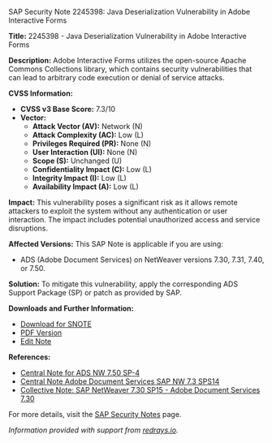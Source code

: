 SAP Security Note 2245398: Java Deserialization Vulnerability in Adobe Interactive Forms

**Title:** 2245398 - Java Deserialization Vulnerability in Adobe Interactive Forms

**Description:**
Adobe Interactive Forms utilizes the open-source Apache Commons Collections library, which contains security vulnerabilities that can lead to arbitrary code execution or denial of service attacks.

**CVSS Information:**
- **CVSS v3 Base Score:** 7.3/10
- **Vector:**
  - **Attack Vector (AV):** Network (N)
  - **Attack Complexity (AC):** Low (L)
  - **Privileges Required (PR):** None (N)
  - **User Interaction (UI):** None (N)
  - **Scope (S):** Unchanged (U)
  - **Confidentiality Impact (C):** Low (L)
  - **Integrity Impact (I):** Low (L)
  - **Availability Impact (A):** Low (L)

**Impact:**
This vulnerability poses a significant risk as it allows remote attackers to exploit the system without any authentication or user interaction. The impact includes potential unauthorized access and service disruptions.

**Affected Versions:**
This SAP Note is applicable if you are using:
- ADS (Adobe Document Services) on NetWeaver versions 7.30, 7.31, 7.40, or 7.50.

**Solution:**
To mitigate this vulnerability, apply the corresponding ADS Support Package (SP) or patch as provided by SAP.

**Downloads and Further Information:**
- [Download for SNOTE](https://notesdownloads.sap.com/note/0040000018211442017)
- [PDF Version](https://userapps.support.sap.com/sap/support/sfm/notes/print/0002245398?language=en-US&token=3282BFCE84F3E9F0E157C1C5B9B87383)
- [Edit Note](https://me.sap.com/sap/support/notes/edit/0002245398)

**References:**
- [Central Note for ADS NW 7.50 SP-4](https://me.sap.com/notes/2528185)
- [Central Note Adobe Document Services SAP NW 7.3 SPS14](https://me.sap.com/notes/2120063)
- [Collective Note: SAP NetWeaver 7.30 SP15 - Adobe Document Services 7.30](https://me.sap.com/notes/2270676)

For more details, visit the [SAP Security Notes](https://support.sap.com/securitynotes) page.

*Information provided with support from [redrays.io](https://redrays.io).*